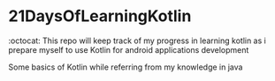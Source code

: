 # 21DaysOfLearningKotlin #
:octocat: This repo will keep track of my progress in learning kotlin as i prepare myself to use Kotlin for android applications development

Some basics of Kotlin while referring from my knowledge in java 
